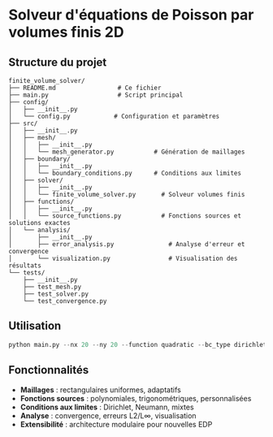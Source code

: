 # Solveur d'équations de Poisson par volumes finis 2D

## Structure du projet

```
finite_volume_solver/
├── README.md                 # Ce fichier
├── main.py                   # Script principal
├── config/
│   ├── __init__.py
│   └── config.py            # Configuration et paramètres
├── src/
│   ├── __init__.py
│   ├── mesh/
│   │   ├── __init__.py
│   │   └── mesh_generator.py           # Génération de maillages
│   ├── boundary/
│   │   ├── __init__.py
│   │   └── boundary_conditions.py      # Conditions aux limites
│   ├── solver/
│   │   ├── __init__.py
│   │   └── finite_volume_solver.py       # Solveur volumes finis
│   ├── functions/
│   │   ├── __init__.py
│   │   └── source_functions.py           # Fonctions sources et solutions exactes
│   └── analysis/
│       ├── __init__.py
│       ├── error_analysis.py               # Analyse d'erreur et convergence
│       └── visualization.py                # Visualisation des résultats
└── tests/
    ├── __init__.py
    ├── test_mesh.py
    ├── test_solver.py
    └── test_convergence.py
```

## Utilisation

```python
python main.py --nx 20 --ny 20 --function quadratic --bc_type dirichlet
```

## Fonctionnalités

- **Maillages** : rectangulaires uniformes, adaptatifs
- **Fonctions sources** : polynomiales, trigonométriques, personnalisées
- **Conditions aux limites** : Dirichlet, Neumann, mixtes
- **Analyse** : convergence, erreurs L2/L∞, visualisation
- **Extensibilité** : architecture modulaire pour nouvelles EDP